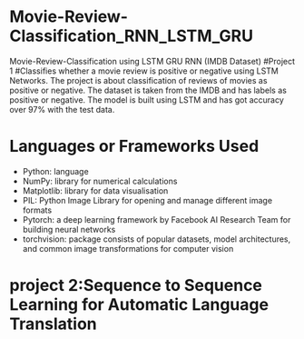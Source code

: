 # Movie-Review-Classification_RNN_LSTM_GRU
Movie-Review-Classification using LSTM GRU RNN (IMDB Dataset)
#Project  1
#Classifies whether a movie review is positive or negative using LSTM Networks.
The project is about classification of reviews of movies as positive or negative. The dataset is taken from the IMDB and has labels as positive or negative. The model is built using LSTM and has got accuracy over 97% with the test data.

# Languages or Frameworks Used
- Python: language
- NumPy: library for numerical calculations
- Matplotlib: library for data visualisation
- PIL: Python Image Library for opening and manage different image formats
- Pytorch: a deep learning framework by Facebook AI Research Team for building neural networks
- torchvision: package consists of popular datasets, model architectures, and common image transformations for computer vision
# project 2:Sequence to Sequence Learning for Automatic Language Translation
